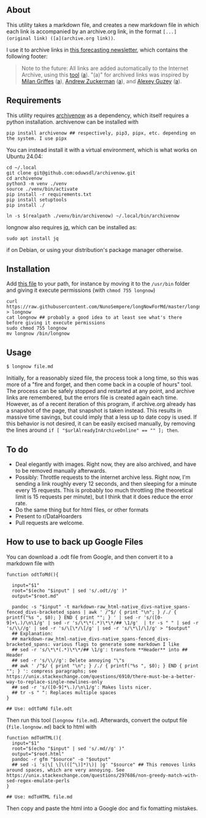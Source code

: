 ## About

This utility takes a markdown file, and creates a new markdown file in which each link is accompanied by an archive.org link, in the format `[...](original link) ([a](archive.org link))`.

I use it to archive links in [this forecasting newsletter](https://forecasting.substack.com), which contains the following footer:

> Note to the future: All links are added automatically to the Internet Archive, using this [tool](https://github.com/NunoSempere/longNowForMd) ([a](https://web.archive.org/web/20220109144543/https://github.com/NunoSempere/longNowForMd)). "(a)" for archived links was inspired by [Milan Griffes](https://www.flightfromperfection.com/) ([a](https://web.archive.org/web/20220109144604/https://www.flightfromperfection.com/)), [Andrew Zuckerman](https://www.andzuck.com/) ([a](https://web.archive.org/web/20211202120912/https://www.andzuck.com/)), and [Alexey Guzey](https://guzey.com/) ([a](https://web.archive.org/web/20220109144733/https://guzey.com/)).

## Requirements

This utility requires [archivenow](https://github.com/oduwsdl/archivenow) as a dependency, which itself requires a python installation. archivenow can be installed with

```
pip install archivenow ## respectively, pip3, pipx, etc. depending on the system. I use pipx
```

You can instead install it with a virtual environment, which is what works on Ubuntu 24.04:

```
cd ~/.local
git clone git@github.com:oduwsdl/archivenow.git
cd archivenow
python3 -m venv ./venv
source ./venv/bin/activate
pip install -r requirements.txt
pip install setuptools
pip install ./

ln -s $(realpath ./venv/bin/archivenow) ~/.local/bin/archivenow
```

longnow also requires [jq](https://stedolan.github.io/jq/download/), which can be installed as:

```
sudo apt install jq
```

if on Debian, or using your distribution's package manager otherwise.

## Installation

Add [this file](https://github.com/NunoSempere/longNowForMd/blob/master/longnow.sh) to your path, for instance by moving it to the `/usr/bin` folder and giving it execute permissions (with `chmod 755 longnow`)

```
curl https://raw.githubusercontent.com/NunoSempere/longNowForMd/master/longnow.sh > longnow
cat longnow ## probably a good idea to at least see what's there before giving it execute permissions
sudo chmod 755 longnow
mv longnow /bin/longnow
```

## Usage 

```
$ longnow file.md
```

Initially, for a reasonably sized file, the process took a long time, so this was more of a "fire and forget, and then come back in a couple of hours" tool. The process can be safely stopped and restarted at any point, and archive links are remembered, but the errors file is created again each time. However, as of a recent iteration of this program, if archive.org already has a snapshot of the page, that snapshot is taken instead. This results in massive time savings, but could imply that a less up to date copy is used. If this behavior is not desired, it can be easily excised manually, by removing the lines around `if [ "$urlAlreadyInArchiveOnline" == "" ]; then`.

## To do

- Deal elegantly with images. Right now, they are also archived, and have to be removed manually afterwards.
- Possibly: Throttle requests to the internet archive less. Right now, I'm sending a link roughly every 12 seconds, and then sleeping for a minute every 15 requests. This is probably too much throttling (the theoretical limit is 15 requests per minute), but I think that it does reduce the error rate. 
- Do the same thing but for html files, or other formats
- Present to r/DataHoarders
- Pull requests are welcome.

## How to use to back up Google Files

You can download a .odt file from Google, and then convert it to a markdown file with 

```
function odtToMd(){

  input="$1"
  root="$(echo "$input" | sed 's/.odt//g' )"
  output="$root.md"

  pandoc -s "$input" -t markdown-raw_html-native_divs-native_spans-fenced_divs-bracketed_spans | awk ' /^$/ { print "\n"; } /./ { printf("%s ", $0); } END { print ""; } ' | sed -r 's/([0-9]+\.)/\n\1/g' | sed -r 's/\*\*(.*)\*\*/## \1/g'  | tr -s " " | sed -r 's/\\//g' | sed -r 's/\[\*/\[/g' | sed -r 's/\*\]/\]/g' > "$output"
  ## Explanation: 
  ## markdown-raw_html-native_divs-native_spans-fenced_divs-bracketed_spans: various flags to generate some markdown I like
  ## sed -r 's/\*\*(.*)\*\*/## \1/g': transform **Header** into ## Header
  ## sed -r 's/\\//g': Delete annoying "\"s
  ## awk ' /^$/ { print "\n"; } /./ { printf("%s ", $0); } END { print ""; } ': compress paragraphs; see https://unix.stackexchange.com/questions/6910/there-must-be-a-better-way-to-replace-single-newlines-only
  ## sed -r 's/([0-9]*\.)/\n\1/g': Makes lists nicer.
  ## tr -s " ": Replaces multiple spaces
}

## Use: odtToMd file.odt
```

Then run this tool (`longnow file.md`). Afterwards, convert the output file (`file.longnow.md`) back to html with 

```
function mdToHTML(){
  input="$1"
  root="$(echo "$input" | sed 's/.md//g' )"
  output="$root.html"
  pandoc -r gfm "$source" -o "$output"
  ## sed -i 's|\[ \]\(([^\)]*)\)| |g' "$source" ## This removes links around spaces, which are very annoying. See https://unix.stackexchange.com/questions/297686/non-greedy-match-with-sed-regex-emulate-perls
}

## Use: mdToHTML file.md
```

Then copy and paste the html into a Google doc and fix fomatting mistakes.
